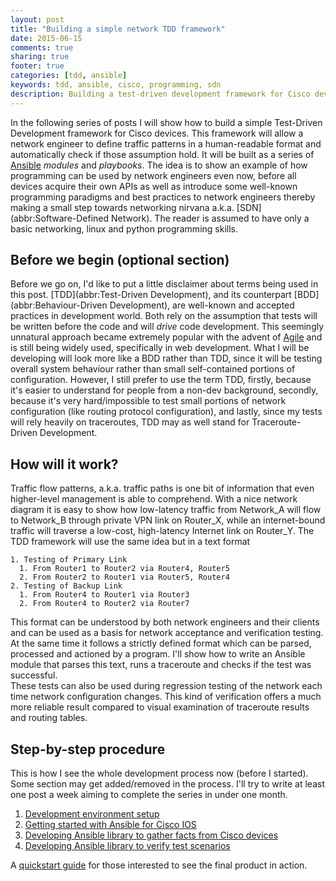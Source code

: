 ```yaml
---
layout: post
title: "Building a simple network TDD framework"
date: 2015-06-15
comments: true
sharing: true
footer: true
categories: [tdd, ansible]
keywords: tdd, ansible, cisco, programming, sdn
description: Building a test-driven development framework for Cisco devices on Ansible with Python.
---
```


In the following series of posts I will show how to build a simple Test-Driven Development framework
for Cisco devices. This framework will allow a network engineer to define traffic patterns in a human-readable format and automatically check if those assumption hold. It will be built as a series of [Ansible][ansible-website] _modules_ and _playbooks_. The idea is to show an example of how programming can be used by network engineers even now, before all devices acquire their own APIs as well as introduce some well-known programming paradigms and best practices to network engineers thereby making a small step towards networking nirvana a.k.a. [SDN](abbr:Software-Defined Network). The reader is assumed to have only a basic networking, linux and python programming skills.

<!--more-->

## Before we begin (optional section)

Before we go on, I'd like to put a little disclaimer about terms being used in this post. [TDD](abbr:Test-Driven Development), and its counterpart [BDD](abbr:Behaviour-Driven Development),
are well-known and accepted practices in development world. Both rely on the assumption that tests will be written
before the code and will _drive_ code development. This seemingly unnatural approach became extremely popular with the advent of [Agile][agile-manifesto] and is still being widely used, specifically in web development. What I will be developing will look more like a BDD rather than TDD, since it will be testing overall system behaviour rather than small self-contained portions of configuration. However, I still prefer to use the term TDD, firstly, because it's easier to understand for people from a non-dev background, secondly, because it's very hard/impossible to test small portions of network configuration (like routing protocol configuration), and lastly, since my tests will rely heavily on traceroutes, TDD may as well stand for Traceroute-Driven Development. 

## How will it work?

Traffic flow patterns, a.k.a. traffic paths is one bit of information that even higher-level management is able to comprehend. With a nice network diagram it is easy to show how low-latency traffic from Network_A will flow to Network_B through private VPN link on Router_X, while an internet-bound traffic will traverse a low-cost, high-latency Internet link on Router_Y. The TDD framework will use the same idea but in a text format

``` text TDD scenario file example
1. Testing of Primary Link
  1. From Router1 to Router2 via Router4, Router5
  2. From Router2 to Router1 via Router5, Router4
2. Testing of Backup Link
  1. From Router4 to Router1 via Router3
  2. From Router4 to Router2 via Router7
```

This format can be understood by both network engineers and their clients and can be used as a basis for network acceptance and verification testing. At the same time it follows a strictly defined format which can be parsed, processed and actioned by a program. I'll show how to write an Ansible module that parses this text, runs a traceroute and checks if the test was successful.  
These tests can also be used during regression testing of the network each time network configuration changes. This kind of verification offers a much more reliable result compared to visual examination of traceroute results and routing tables.

## Step-by-step procedure  

This is how I see the whole development process now (before I started). Some section may get added/removed in the process. I'll try to write at least one post a week aiming to complete the series in under one month.

1. [Development environment setup][dev-env-setup-link]
2. [Getting started with Ansible for Cisco IOS][ansible-intro-link]
3. [Developing Ansible library to gather facts from Cisco devices][ansible-parse-link]
4. [Developing Ansible library to verify test scenarios][ansible-tdd-link]

A [quickstart guide][quickstart-link] for those interested to see the final product in action.

[agile-manifesto]: http://agilemanifesto.org/
[ansible-website]: http://docs.ansible.com/list_of_files_modules.html
[dev-env-setup-link]: http://networkop.github.io/blog/2015/06/17/dev-env-setup/
[ansible-intro-link]: http://networkop.github.io/blog/2015/06/24/ansible-intro/
[ansible-parse-link]: http://networkop.github.io/blog/2015/07/03/parser-modules/
[ansible-tdd-link]: http://networkop.github.io/blog/2015/07/10/test-verification/
[quickstart-link]: http://networkop.github.io/blog/2015/07/17/tdd-quickstart/
 